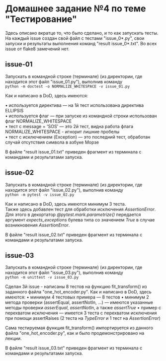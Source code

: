 # Домашнее задание №4 по теме "Тестирование"
Здесь описано вкратце то, что было сделано, и то как запускать тесты.
На каждый issue создан свой файл с тестами "issue_0*.py", свои запуски и результаты выполнения команд "result issue_0*.txt".
Во всех issue от flake8 замечений нет.

## issue-01

Запускать в командной строке (терминале) (из директории, где находится этот файл "issue_01.py"), выполнив команду<br>
`python -m doctest -o NORMALIZE_WHITESPACE -v issue_01.py`

Как и написано в DoD, здесь имеются:

&bull; используется директива &mdash; на 1й тест использована директива ELLIPSIS<br>
&bull; используется флаг &mdash; при запуске из командной строки использован флаг NORMALIZE_WHITESPACE<br>
&bull; тест с message = 'SOS' &mdash; это 2й тест, видна работа флага NORMALIZE_WHITESPACE - игнорит лишние пробелы<br>
&bull; тест с исключением (Exception) &mdash; это последний тест, обработан случай отсутствия символа в азбуке Морзе<br>

В файле "result issue_01.txt" приведен фрагмент из терминала с  командами и результатами запуска.

## issue-02

Запускать в командной строке (терминале) (из директории, где находится этот файл "issue_02.py"), выполнив команду<br>
`python -m pytest -v issue_02.py`

Как и написано в DoD, здесь имеются минимум 3 теста.<br>
Также здесь добавлен тест для обработки исключения *AssertionError*. Для этого в декортатор *@pytest.mark.parametrize()* передается
аргумент *expects_exceptions* булева типа со значением *True* в случае возникновения *AssertionError*.

В файле "result issue_02.txt" приведен фрагмент из терминала с  командами и результатами запуска.

## issue-03

Запускать в командной строке (терминале) (из директории, где находится этот файл "issue_03.py"), выполнив команду<br>
`python -m unittest -v issue_03.py`

Сделан 3й issue - написаны 8 тестов на функцию fit_transform() из заданного файла "one_hot_encoder.py".
Как и написано в DoD, здесь имеются:
&bull; минимум 4 тестовых примера &mdash; 8 тестов
&bull; минимум 2 метода проверки (assertEqual, assertNotIn, ...) &mdash; имеются указанные методы проверки *asserEqual*, *assertNotIn*, а также *assertTrue*
&bull; пример с перехватом исключения &mdash; имеется 3 теста с перехватом исключения при помощи assertRaises (2 теста на *TypeError* и 1 тест на *AssertionError*)

Сама тестируемая функция fit_transform() импортируется из данного файла "one_hot_encoder.py", как и было продемонстрировано на лекции.

В файле "result issue_03.txt" приведен фрагмент из терминала с  командами и результатами запуска.

